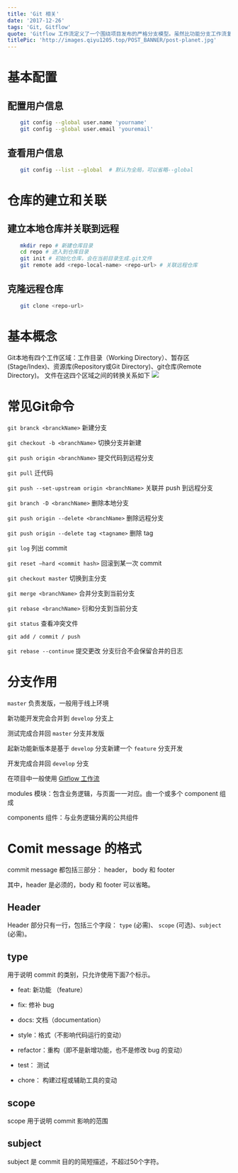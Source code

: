 ```yaml
---
title: 'Git 相关'
date: '2017-12-26'
tags: 'Git, Gitflow'
quote: 'Gitflow 工作流定义了一个围绕项目发布的严格分支模型。虽然比功能分支工作流复杂几分，但提供了用于一个健壮的用于管理大型项目的框架。'
titlePic: 'http://images.qiyu1205.top/POST_BANNER/post-planet.jpg'
---
```


# 基本配置
## 配置用户信息
```bash
    git config --global user.name 'yourname'
    git config --global user.email 'youremail'
```
## 查看用户信息
```bash
    git config --list --global  # 默认为全局，可以省略--global
```

# 仓库的建立和关联
## 建立本地仓库并关联到远程
```bash
    mkdir repo # 新建仓库目录
    cd repo # 进入到仓库目录
    git init # 初始化仓库，会在当前目录生成.git文件
    git remote add <repo-local-name> <repo-url> # 关联远程仓库
```
## 克隆远程仓库
```bash
    git clone <repo-url>
```

# 基本概念
Git本地有四个工作区域：工作目录（Working Directory）、暂存区(Stage/Index)、资源库(Repository或Git Directory)、git仓库(Remote Directory)。
文件在这四个区域之间的转换关系如下
![](http://images.qiyu1205.top/POST/POST_GIT.png)

# 常见Git命令

`git branck <branckName>`   新建分支

`git checkout -b <branchName>`   切换分支并新建

`git push origin <branchName>`   提交代码到远程分支

`git pull`   迁代码

`git push --set-upstream origin <branchName>`   关联并 push 到远程分支

`git branch -D <branchName>`   删除本地分支

`git push origin --delete <branchName>`   删除远程分支 

`git push origin --delete tag <tagname>`   删除 tag

`git log`   列出 commit

`git reset –hard <commit hash>`  回滚到某一次 commit

`git checkout master`   切换到主分支

`git merge <branchName>`   合并分支到当前分支

`git rebase <branchName>`   衍和分支到当前分支

`git status`   查看冲突文件

`git add / commit / push`

`git rebase --continue`   提交更改 分支衍合不会保留合并的日志

<!-- more -->

# 分支作用

`master` 负责发版，一般用于线上环境

新功能开发完会合并到 `develop` 分支上

测试完成合并回 `master` 分支并发版

起新功能新版本是基于 `develop` 分支新建一个 `feature` 分支开发

开发完成合并回 `develop` 分支

在项目中一般使用 [Gitflow 工作流](https://github.com/oldratlee/translations/blob/master/git-workflows-and-tutorials/workflow-gitflow.md)

modules 模块：包含业务逻辑，与页面一一对应。由一个或多个 component 组成

components 组件：与业务逻辑分离的公共组件

# Comit message 的格式

commit message 都包括三部分： header， body 和 footer

其中，header 是必须的，body 和 footer 可以省略。

## Header

Header 部分只有一行，包括三个字段： `type` (必需)、 `scope` (可选)、`subject` (必需)。

## type

用于说明 commit 的类别，只允许使用下面7个标示。

- feat: 新功能 （feature）

- fix: 修补 bug

- docs: 文档（documentation）

- style：格式（不影响代码运行的变动）

- refactor：重构（即不是新增功能，也不是修改 bug 的变动）

- test： 测试

- chore： 构建过程或辅助工具的变动

## scope

scope 用于说明 commit 影响的范围

## subject

subject 是 commit 目的的简短描述，不超过50个字符。
